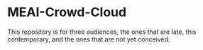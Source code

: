# MEAI-Crowd-Cloud
This repository is for three audiences, the ones that are late, this contemporary, and the ones that are not yet conceived.

